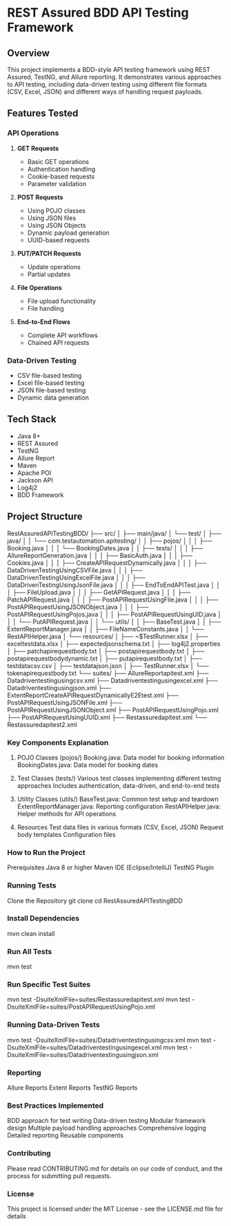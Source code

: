 # REST Assured BDD API Testing Framework

## Overview
This project implements a BDD-style API testing framework using REST Assured, TestNG, and Allure reporting. It demonstrates various approaches to API testing, including data-driven testing using different file formats (CSV, Excel, JSON) and different ways of handling request payloads.

## Features Tested

### API Operations
1. **GET Requests**
   - Basic GET operations
   - Authentication handling
   - Cookie-based requests
   - Parameter validation

2. **POST Requests**
   - Using POJO classes
   - Using JSON files
   - Using JSON Objects
   - Dynamic payload generation
   - UUID-based requests

3. **PUT/PATCH Requests**
   - Update operations
   - Partial updates

4. **File Operations**
   - File upload functionality
   - File handling

5. **End-to-End Flows**
   - Complete API workflows
   - Chained API requests

### Data-Driven Testing
- CSV file-based testing
- Excel file-based testing
- JSON file-based testing
- Dynamic data generation

## Tech Stack
- Java 8+
- REST Assured
- TestNG
- Allure Report
- Maven
- Apache POI
- Jackson API
- Log4j2
- BDD Framework

## Project Structure


RestAssuredAPITestingBDD/
├── src/
│   ├── main/java/
│   └── test/
│       ├── java/
│       │   └── com.testautomation.apitesting/
│       │       ├── pojos/
│       │       │   ├── Booking.java
│       │       │   └── BookingDates.java
│       │       ├── tests/
│       │       │   ├── AllureReportGeneration.java
│       │       │   ├── BasicAuth.java
│       │       │   ├── Cookies.java
│       │       │   ├── CreateAPIRequestDynamically.java
│       │       │   ├── DataDrivenTestingUsingCSVFile.java
│       │       │   ├── DataDrivenTestingUsingExcelFile.java
│       │       │   ├── DataDrivenTestingUsingJsonFile.java
│       │       │   ├── EndToEndAPITest.java
│       │       │   ├── FileUpload.java
│       │       │   ├── GetAPIRequest.java
│       │       │   ├── PatchAPIRequest.java
│       │       │   ├── PostAPIRequestUsingFile.java
│       │       │   ├── PostAPIRequestUsingJSONObject.java
│       │       │   ├── PostAPIRequestUsingPojos.java
│       │       │   ├── PostAPIRequestUsingUID.java
│       │       │   └── PutAPIRequest.java
│       │       └── utils/
│       │           ├── BaseTest.java
│       │           ├── ExtentReportManager.java
│       │           ├── FileNameConstants.java
│       │           └── RestAPIHelper.java
│       └── resources/
│           ├── ~$TestRunner.xlsx
│           ├── exceltestdata.xlsx
│           ├── expectedjsonschema.txt
│           ├── log4j2.properties
│           ├── patchapirequestbody.txt
│           ├── postapirequestbody.txt
│           ├── postapirequestbodydynamic.txt
│           ├── putapirequestbody.txt
│           ├── testdatacsv.csv
│           ├── testdatajson.json
│           ├── TestRunner.xlsx
│           └── tokenapirequestbody.txt
└── suites/
    ├── AllureReportapitest.xml
    ├── Datadriventestingusingcsv.xml
    ├── Datadriventestingusingexcel.xml
    ├── Datadriventestingusingjson.xml
    ├── ExtentReportCreateAPIRequestDynamicallyE2Etest.xml
    ├── PostAPIRequestUsingJSONFile.xml
    ├── PostAPIRequestUsingJSONObject.xml
    ├── PostAPIRequestUsingPojo.xml
    ├── PostAPIRequestUsingUUID.xml
    ├── Restassuredapitest.xml
    └── Restassuredapitest2.xml

### Key Components Explanation
1. POJO Classes (pojos/)
Booking.java: Data model for booking information
BookingDates.java: Data model for booking dates

2. Test Classes (tests/)
Various test classes implementing different testing approaches
Includes authentication, data-driven, and end-to-end tests

3. Utility Classes (utils/)
BaseTest.java: Common test setup and teardown
ExtentReportManager.java: Reporting configuration
RestAPIHelper.java: Helper methods for API operations

4. Resources
Test data files in various formats (CSV, Excel, JSON)
Request body templates
Configuration files

### How to Run the Project
Prerequisites
Java 8 or higher
Maven
IDE (Eclipse/IntelliJ)
TestNG Plugin

### Running Tests
Clone the Repository
git clone <repository-url>
cd RestAssuredAPITestingBDD

### Install Dependencies
mvn clean install

### Run All Tests
mvn test

### Run Specific Test Suites
mvn test -DsuiteXmlFile=suites/Restassuredapitest.xml
mvn test -DsuiteXmlFile=suites/PostAPIRequestUsingPojo.xml

### Running Data-Driven Tests
mvn test -DsuiteXmlFile=suites/Datadriventestingusingcsv.xml
mvn test -DsuiteXmlFile=suites/Datadriventestingusingexcel.xml
mvn test -DsuiteXmlFile=suites/Datadriventestingusingjson.xml

### Reporting
Allure Reports
Extent Reports
TestNG Reports

### Best Practices Implemented
BDD approach for test writing
Data-driven testing
Modular framework design
Multiple payload handling approaches
Comprehensive logging
Detailed reporting
Reusable components

### Contributing
Please read CONTRIBUTING.md for details on our code of conduct, and the process for submitting pull requests.

### License
This project is licensed under the MIT License - see the LICENSE.md file for details

